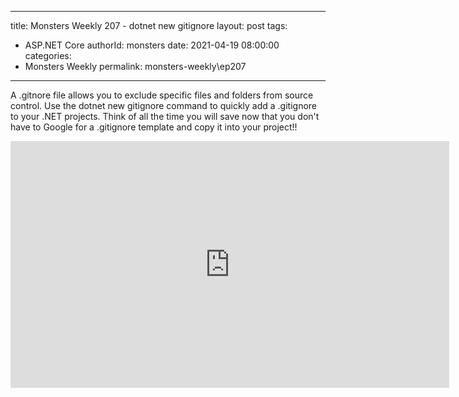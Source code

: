 
---
title: Monsters Weekly 207 -  dotnet new gitignore
layout: post
tags: 
  - ASP.NET Core
authorId: monsters
date: 2021-04-19 08:00:00
categories:
  - Monsters Weekly
permalink: monsters-weekly\ep207
---

A .gitnore file allows you to exclude specific files and folders from source control. Use the dotnet new gitignore command to quickly add a .gitignore to your .NET projects. Think of all the time you will save now that you don't have to Google for a .gitignore template and copy it into your project!!

<iframe width="702" height="395" src="https://www.youtube.com/embed/W72-qTvBg7Q" frameborder="0" allow="accelerometer; autoplay; encrypted-media; gyroscope; picture-in-picture" allowfullscreen></iframe>
